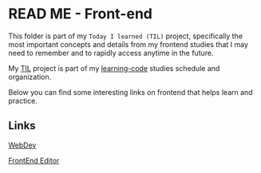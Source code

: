 # READ ME - Front-end

This folder is part of my `Today I learned (TIL)` project, specifically the most important concepts and details from my frontend studies that I may need to remember and to rapidly access anytime in the future.

My [TIL](https://github.com/luhm/learning-code/tree/main/til) project is part of my [learning-code](https://github.com/luhm/learning-code/tree/main) studies schedule and organization.

Below you can find some interesting links on frontend that helps learn and practice.

## Links

[WebDev](https://web.dev/learn/html])

[FrontEnd Editor](https://www.fronteditor.dev/conceitos-html)
